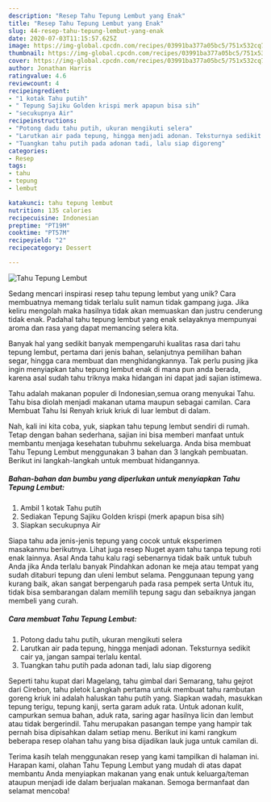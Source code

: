 ```yaml
---
description: "Resep Tahu Tepung Lembut yang Enak"
title: "Resep Tahu Tepung Lembut yang Enak"
slug: 44-resep-tahu-tepung-lembut-yang-enak
date: 2020-07-03T11:15:57.625Z
image: https://img-global.cpcdn.com/recipes/03991ba377a05bc5/751x532cq70/tahu-tepung-lembut-foto-resep-utama.jpg
thumbnail: https://img-global.cpcdn.com/recipes/03991ba377a05bc5/751x532cq70/tahu-tepung-lembut-foto-resep-utama.jpg
cover: https://img-global.cpcdn.com/recipes/03991ba377a05bc5/751x532cq70/tahu-tepung-lembut-foto-resep-utama.jpg
author: Jonathan Harris
ratingvalue: 4.6
reviewcount: 4
recipeingredient:
- "1 kotak Tahu putih"
- " Tepung Sajiku Golden krispi merk apapun bisa sih"
- "secukupnya Air"
recipeinstructions:
- "Potong dadu tahu putih, ukuran mengikuti selera"
- "Larutkan air pada tepung, hingga menjadi adonan. Teksturnya sedikit cair ya, jangan sampai terlalu kental."
- "Tuangkan tahu putih pada adonan tadi, lalu siap digoreng"
categories:
- Resep
tags:
- tahu
- tepung
- lembut

katakunci: tahu tepung lembut 
nutrition: 135 calories
recipecuisine: Indonesian
preptime: "PT19M"
cooktime: "PT57M"
recipeyield: "2"
recipecategory: Dessert

---
```



![Tahu Tepung Lembut](https://img-global.cpcdn.com/recipes/03991ba377a05bc5/751x532cq70/tahu-tepung-lembut-foto-resep-utama.jpg)

Sedang mencari inspirasi resep tahu tepung lembut yang unik? Cara membuatnya memang tidak terlalu sulit namun tidak gampang juga. Jika keliru mengolah maka hasilnya tidak akan memuaskan dan justru cenderung tidak enak. Padahal tahu tepung lembut yang enak selayaknya mempunyai aroma dan rasa yang dapat memancing selera kita.

Banyak hal yang sedikit banyak mempengaruhi kualitas rasa dari tahu tepung lembut, pertama dari jenis bahan, selanjutnya pemilihan bahan segar, hingga cara membuat dan menghidangkannya. Tak perlu pusing jika ingin menyiapkan tahu tepung lembut enak di mana pun anda berada, karena asal sudah tahu triknya maka hidangan ini dapat jadi sajian istimewa.

Tahu adalah makanan populer di Indonesian,semua orang menyukai Tahu. Tahu bisa diolah menjadi makanan utama maupun sebagai camilan. Cara Membuat Tahu Isi Renyah kriuk kriuk di luar lembut di dalam.


Nah, kali ini kita coba, yuk, siapkan tahu tepung lembut sendiri di rumah. Tetap dengan bahan sederhana, sajian ini bisa memberi manfaat untuk membantu menjaga kesehatan tubuhmu sekeluarga. Anda bisa membuat Tahu Tepung Lembut menggunakan 3 bahan dan 3 langkah pembuatan. Berikut ini langkah-langkah untuk membuat hidangannya.

<!--inarticleads1-->

##### Bahan-bahan dan bumbu yang diperlukan untuk menyiapkan Tahu Tepung Lembut:

1. Ambil 1 kotak Tahu putih
1. Sediakan  Tepung Sajiku Golden krispi (merk apapun bisa sih)
1. Siapkan secukupnya Air


Siapa tahu ada jenis-jenis tepung yang cocok untuk eksperimen masakanmu berikutnya. Lihat juga resep Nuget ayam tahu tanpa tepung roti enak lainnya. Asal Anda tahu kalu ragi sebenarnya tidak baik untuk tubuh Anda jika Anda terlalu banyak Pindahkan adonan ke meja atau tempat yang sudah ditaburi tepung dan uleni lembut selama. Penggunaan tepung yang kurang baik, akan sangat berpengaruh pada rasa pempek serta Untuk itu, tidak bisa sembarangan dalam memilih tepung sagu dan sebaiknya jangan membeli yang curah. 

<!--inarticleads2-->

##### Cara membuat Tahu Tepung Lembut:

1. Potong dadu tahu putih, ukuran mengikuti selera
1. Larutkan air pada tepung, hingga menjadi adonan. Teksturnya sedikit cair ya, jangan sampai terlalu kental.
1. Tuangkan tahu putih pada adonan tadi, lalu siap digoreng


Seperti tahu kupat dari Magelang, tahu gimbal dari Semarang, tahu gejrot dari Cirebon, tahu pletok Langkah pertama untuk membuat tahu rambutan goreng kriuk ini adalah haluskan tahu putih yang. Siapkan wadah, masukkan tepung terigu, tepung kanji, serta garam aduk rata. Untuk adonan kulit, campurkan semua bahan, aduk rata, saring agar hasilnya licin dan lembut atau tidak bergerindil. Tahu merupakan pasangan tempe yang hampir tak pernah bisa dipisahkan dalam setiap menu. Berikut ini kami rangkum beberapa resep olahan tahu yang bisa dijadikan lauk juga untuk camilan di. 

Terima kasih telah menggunakan resep yang kami tampilkan di halaman ini. Harapan kami, olahan Tahu Tepung Lembut yang mudah di atas dapat membantu Anda menyiapkan makanan yang enak untuk keluarga/teman ataupun menjadi ide dalam berjualan makanan. Semoga bermanfaat dan selamat mencoba!
